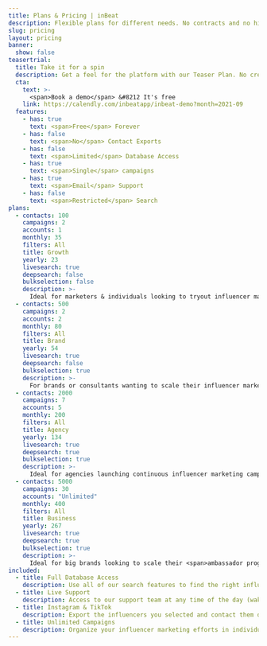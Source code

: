 ```yaml
---
title: Plans & Pricing | inBeat
description: Flexible plans for different needs. No contracts and no hidden fees.
slug: pricing
layout: pricing
banner:
  show: false
teasertrial:
  title: Take it for a spin
  description: Get a feel for the platform with our Teaser Plan. No credit card required. No trial period.
  cta:
    text: >-
      <span>Book a demo</span> &#8212 It's free
    link: https://calendly.com/inbeatapp/inbeat-demo?month=2021-09
  features:
    - has: true
      text: <span>Free</span> Forever
    - has: false
      text: <span>No</span> Contact Exports
    - has: false
      text: <span>Limited</span> Database Access
    - has: true
      text: <span>Single</span> campaigns
    - has: true
      text: <span>Email</span> Support
    - has: false
      text: <span>Restricted</span> Search
plans:
  - contacts: 100
    campaigns: 2
    accounts: 1
    monthly: 35
    filters: All
    title: Growth
    yearly: 23
    livesearch: true
    deepsearch: false
    bulkselection: false 
    description: >-
      Ideal for marketers & individuals looking to tryout influencer marketing.
  - contacts: 500
    campaigns: 2
    accounts: 2
    monthly: 80
    filters: All
    title: Brand
    yearly: 54
    livesearch: true
    deepsearch: false
    bulkselection: true 
    description: >-
      For brands or consultants wanting to scale their influencer marketing.
  - contacts: 2000
    campaigns: 7
    accounts: 5
    monthly: 200
    filters: All
    title: Agency
    yearly: 134
    livesearch: true
    deepsearch: true
    bulkselection: true 
    description: >-
      Ideal for agencies launching continuous influencer marketing campaigns.
  - contacts: 5000
    campaigns: 30
    accounts: "Unlimited"
    monthly: 400
    filters: All
    title: Business
    yearly: 267
    livesearch: true
    deepsearch: true
    bulkselection: true 
    description: >-
      Ideal for big brands looking to scale their <span>ambassador program</span>.
included:
  - title: Full Database Access
    description: Use all of our search features to find the right influencers.
  - title: Live Support
    description: Access to our support team at any time of the day (waking).
  - title: Instagram & TikTok
    description: Export the influencers you selected and contact them directly.
  - title: Unlimited Campaigns
    description: Organize your influencer marketing efforts in individual campaigns.
---
```

